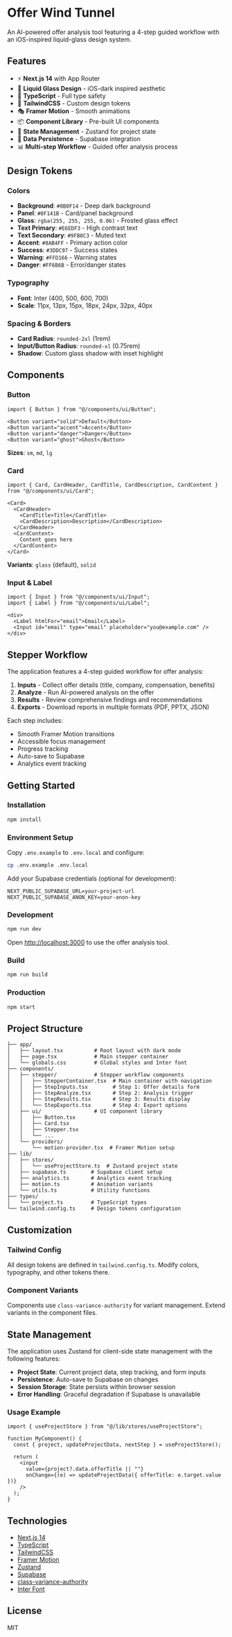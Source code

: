 # Offer Wind Tunnel

An AI-powered offer analysis tool featuring a 4-step guided workflow with an iOS-inspired liquid-glass design system.

## Features

- ⚡ **Next.js 14** with App Router
- 🎨 **Liquid Glass Design** - iOS-dark inspired aesthetic
- 🔷 **TypeScript** - Full type safety
- 💨 **TailwindCSS** - Custom design tokens
- 🎭 **Framer Motion** - Smooth animations
- 📦 **Component Library** - Pre-built UI components
- 🔄 **State Management** - Zustand for project state
- 💾 **Data Persistence** - Supabase integration
- 📊 **Multi-step Workflow** - Guided offer analysis process

## Design Tokens

### Colors
- **Background**: `#0B0F14` - Deep dark background
- **Panel**: `#0F141B` - Card/panel background
- **Glass**: `rgba(255, 255, 255, 0.06)` - Frosted glass effect
- **Text Primary**: `#E6EDF3` - High contrast text
- **Text Secondary**: `#9FB0C3` - Muted text
- **Accent**: `#8AB4FF` - Primary action color
- **Success**: `#3DDC97` - Success states
- **Warning**: `#FFD166` - Warning states
- **Danger**: `#FF6B6B` - Error/danger states

### Typography
- **Font**: Inter (400, 500, 600, 700)
- **Scale**: 11px, 13px, 15px, 18px, 24px, 32px, 40px

### Spacing & Borders
- **Card Radius**: `rounded-2xl` (1rem)
- **Input/Button Radius**: `rounded-xl` (0.75rem)
- **Shadow**: Custom glass shadow with inset highlight

## Components

### Button
```tsx
import { Button } from "@/components/ui/Button";

<Button variant="solid">Default</Button>
<Button variant="accent">Accent</Button>
<Button variant="danger">Danger</Button>
<Button variant="ghost">Ghost</Button>
```

**Sizes**: `sm`, `md`, `lg`

### Card
```tsx
import { Card, CardHeader, CardTitle, CardDescription, CardContent } from "@/components/ui/Card";

<Card>
  <CardHeader>
    <CardTitle>Title</CardTitle>
    <CardDescription>Description</CardDescription>
  </CardHeader>
  <CardContent>
    Content goes here
  </CardContent>
</Card>
```

**Variants**: `glass` (default), `solid`

### Input & Label
```tsx
import { Input } from "@/components/ui/Input";
import { Label } from "@/components/ui/Label";

<div>
  <Label htmlFor="email">Email</Label>
  <Input id="email" type="email" placeholder="you@example.com" />
</div>
```

## Stepper Workflow

The application features a 4-step guided workflow for offer analysis:

1. **Inputs** - Collect offer details (title, company, compensation, benefits)
2. **Analyze** - Run AI-powered analysis on the offer
3. **Results** - Review comprehensive findings and recommendations
4. **Exports** - Download reports in multiple formats (PDF, PPTX, JSON)

Each step includes:
- Smooth Framer Motion transitions
- Accessible focus management
- Progress tracking
- Auto-save to Supabase
- Analytics event tracking

## Getting Started

### Installation

```bash
npm install
```

### Environment Setup

Copy `.env.example` to `.env.local` and configure:

```bash
cp .env.example .env.local
```

Add your Supabase credentials (optional for development):
```
NEXT_PUBLIC_SUPABASE_URL=your-project-url
NEXT_PUBLIC_SUPABASE_ANON_KEY=your-anon-key
```

### Development

```bash
npm run dev
```

Open [http://localhost:3000](http://localhost:3000) to use the offer analysis tool.

### Build

```bash
npm run build
```

### Production

```bash
npm start
```

## Project Structure

```
├── app/
│   ├── layout.tsx          # Root layout with dark mode
│   ├── page.tsx            # Main stepper container
│   └── globals.css         # Global styles and Inter font
├── components/
│   ├── stepper/            # Stepper workflow components
│   │   ├── StepperContainer.tsx  # Main container with navigation
│   │   ├── StepInputs.tsx        # Step 1: Offer details form
│   │   ├── StepAnalyze.tsx       # Step 2: Analysis trigger
│   │   ├── StepResults.tsx       # Step 3: Results display
│   │   └── StepExports.tsx       # Step 4: Export options
│   ├── ui/                 # UI component library
│   │   ├── Button.tsx
│   │   ├── Card.tsx
│   │   ├── Stepper.tsx
│   │   └── ...
│   └── providers/
│       └── motion-provider.tsx  # Framer Motion setup
├── lib/
│   ├── stores/
│   │   └── useProjectStore.ts  # Zustand project state
│   ├── supabase.ts        # Supabase client setup
│   ├── analytics.ts       # Analytics event tracking
│   ├── motion.ts          # Animation variants
│   └── utils.ts           # Utility functions
├── types/
│   └── project.ts         # TypeScript types
└── tailwind.config.ts     # Design tokens configuration
```

## Customization

### Tailwind Config
All design tokens are defined in `tailwind.config.ts`. Modify colors, typography, and other tokens there.

### Component Variants
Components use `class-variance-authority` for variant management. Extend variants in the component files.

## State Management

The application uses Zustand for client-side state management with the following features:

- **Project State**: Current project data, step tracking, and form inputs
- **Persistence**: Auto-save to Supabase on changes
- **Session Storage**: State persists within browser session
- **Error Handling**: Graceful degradation if Supabase is unavailable

### Usage Example

```tsx
import { useProjectStore } from "@/lib/stores/useProjectStore";

function MyComponent() {
  const { project, updateProjectData, nextStep } = useProjectStore();
  
  return (
    <input 
      value={project?.data.offerTitle || ""}
      onChange={(e) => updateProjectData({ offerTitle: e.target.value })}
    />
  );
}
```

## Technologies

- [Next.js 14](https://nextjs.org/)
- [TypeScript](https://www.typescriptlang.org/)
- [TailwindCSS](https://tailwindcss.com/)
- [Framer Motion](https://www.framer.com/motion/)
- [Zustand](https://zustand-demo.pmnd.rs/)
- [Supabase](https://supabase.com/)
- [class-variance-authority](https://cva.style/)
- [Inter Font](https://fonts.google.com/specimen/Inter)

## License

MIT
